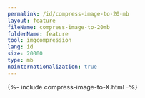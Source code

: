 ```yaml
---
permalink: /id/compress-image-to-20-mb
layout: feature
fileName: compress-image-to-20mb
folderName: feature
tool: imgcompression
lang: id
size: 20000
type: mb
nointernationalization: true
---
```

{%- include compress-image-to-X.html -%}       
